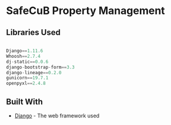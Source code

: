 # SafeCuB Property Management

## Libraries Used

~~~python

Django==1.11.6
Whoosh==2.7.4
dj-static==0.0.6
django-bootstrap-form==3.3
django-lineage==0.2.0
gunicorn==19.7.1
openpyxl==2.4.8

~~~


## Built With

* [Django](https://www.djangoproject.com/) - The web framework used
